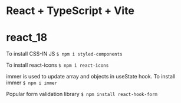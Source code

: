 # React + TypeScript + Vite

# react_18

To install CSS-IN JS
```$ npm i styled-components```

To install react-icons
```$ npm i react-icons```

immer is used to update array and objects in useState hook.
To install immer
```$ npm i immer```

Popular form validation library
```$ npm install react-hook-form```